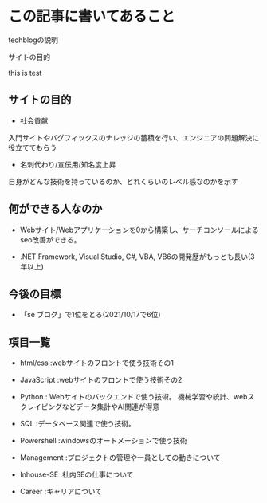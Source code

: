 # この記事に書いてあること

techblogの説明

サイトの目的


this is test


## サイトの目的 

- 社会貢献 

入門サイトやバグフィックスのナレッジの蓄積を行い、エンジニアの問題解決に役立ててもらう

- 名刺代わり/宣伝用/知名度上昇

自身がどんな技術を持っているのか、どれくらいのレベル感なのかを示す



## 何ができる人なのか

- Webサイト/Webアプリケーションを0から構築し、サーチコンソールによるseo改善ができる。

- .NET Framework, Visual Studio, C#, VBA, VB6の開発歴がもっとも長い(3年以上)



## 今後の目標

- 「se ブログ」で1位をとる(2021/10/17で6位)



## 項目一覧

- html/css :webサイトのフロントで使う技術その1

- JavaScript :webサイトのフロントで使う技術その2

- Python : Webサイトのバックエンドで使う技術。 機械学習や統計、webスクレイピングなどデータ集計やAI関連が得意

- SQL :データベース関連で使う技術。

- Powershell :windowsのオートメーションで使う技術

- Management :プロジェクトの管理や一員としての動きについて

- Inhouse-SE :社内SEの仕事について

- Career :キャリアについて




